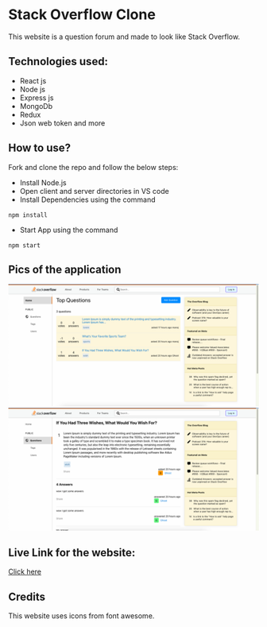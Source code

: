 # Stack Overflow Clone

This website is a question forum and made to look like Stack Overflow.

## Technologies used:

- React js
- Node js
- Express js
- MongoDb
- Redux
- Json web token and more

## How to use?

Fork and clone the repo and follow the below steps:

- Install Node.js
- Open client and server directories in VS code
- Install Dependencies using the command

```
npm install
```

- Start App using the command

```
npm start
```

## Pics of the application

<img src="https://github.com/narasimhaP893/Stack-Overflow/blob/main/Screenshots/Homepage.png">
<img src="https://github.com/narasimhaP893/Stack-Overflow/blob/main/Screenshots/Question.png">

## Live Link for the website:

[Click here](https://stack-overflow-narasimhap893.vercel.app/)


## Credits

This website uses icons from font awesome.
